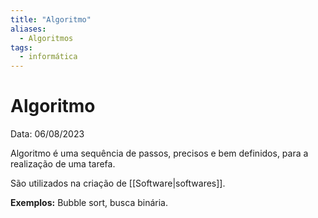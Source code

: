 ```yaml
---
title: "Algoritmo"
aliases:
  - Algoritmos
tags:
  - informática
---
```


# Algoritmo

Data: 06/08/2023

Algoritmo é uma sequência de passos, precisos e bem definidos, para a realização de uma tarefa.

São utilizados na criação de [[Software|softwares]].

**Exemplos:** Bubble sort, busca binária.
